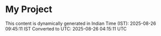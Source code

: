 # My Project

This content is dynamically generated in Indian Time (IST): 2025-08-26 09:45:11 IST
Converted to UTC: 2025-08-26 04:15:11 UTC
